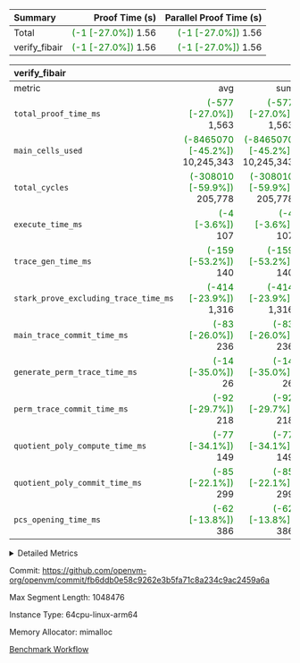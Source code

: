 | Summary | Proof Time (s) | Parallel Proof Time (s) |
|:---|---:|---:|
| Total | <span style='color: green'>(-1 [-27.0%])</span> 1.56 | <span style='color: green'>(-1 [-27.0%])</span> 1.56 |
| verify_fibair | <span style='color: green'>(-1 [-27.0%])</span> 1.56 | <span style='color: green'>(-1 [-27.0%])</span> 1.56 |


| verify_fibair |||||
|:---|---:|---:|---:|---:|
|metric|avg|sum|max|min|
| `total_proof_time_ms ` | <span style='color: green'>(-577 [-27.0%])</span> 1,563 | <span style='color: green'>(-577 [-27.0%])</span> 1,563 | <span style='color: green'>(-577 [-27.0%])</span> 1,563 | <span style='color: green'>(-577 [-27.0%])</span> 1,563 |
| `main_cells_used     ` | <span style='color: green'>(-8465070 [-45.2%])</span> 10,245,343 | <span style='color: green'>(-8465070 [-45.2%])</span> 10,245,343 | <span style='color: green'>(-8465070 [-45.2%])</span> 10,245,343 | <span style='color: green'>(-8465070 [-45.2%])</span> 10,245,343 |
| `total_cycles        ` | <span style='color: green'>(-308010 [-59.9%])</span> 205,778 | <span style='color: green'>(-308010 [-59.9%])</span> 205,778 | <span style='color: green'>(-308010 [-59.9%])</span> 205,778 | <span style='color: green'>(-308010 [-59.9%])</span> 205,778 |
| `execute_time_ms     ` | <span style='color: green'>(-4 [-3.6%])</span> 107 | <span style='color: green'>(-4 [-3.6%])</span> 107 | <span style='color: green'>(-4 [-3.6%])</span> 107 | <span style='color: green'>(-4 [-3.6%])</span> 107 |
| `trace_gen_time_ms   ` | <span style='color: green'>(-159 [-53.2%])</span> 140 | <span style='color: green'>(-159 [-53.2%])</span> 140 | <span style='color: green'>(-159 [-53.2%])</span> 140 | <span style='color: green'>(-159 [-53.2%])</span> 140 |
| `stark_prove_excluding_trace_time_ms` | <span style='color: green'>(-414 [-23.9%])</span> 1,316 | <span style='color: green'>(-414 [-23.9%])</span> 1,316 | <span style='color: green'>(-414 [-23.9%])</span> 1,316 | <span style='color: green'>(-414 [-23.9%])</span> 1,316 |
| `main_trace_commit_time_ms` | <span style='color: green'>(-83 [-26.0%])</span> 236 | <span style='color: green'>(-83 [-26.0%])</span> 236 | <span style='color: green'>(-83 [-26.0%])</span> 236 | <span style='color: green'>(-83 [-26.0%])</span> 236 |
| `generate_perm_trace_time_ms` | <span style='color: green'>(-14 [-35.0%])</span> 26 | <span style='color: green'>(-14 [-35.0%])</span> 26 | <span style='color: green'>(-14 [-35.0%])</span> 26 | <span style='color: green'>(-14 [-35.0%])</span> 26 |
| `perm_trace_commit_time_ms` | <span style='color: green'>(-92 [-29.7%])</span> 218 | <span style='color: green'>(-92 [-29.7%])</span> 218 | <span style='color: green'>(-92 [-29.7%])</span> 218 | <span style='color: green'>(-92 [-29.7%])</span> 218 |
| `quotient_poly_compute_time_ms` | <span style='color: green'>(-77 [-34.1%])</span> 149 | <span style='color: green'>(-77 [-34.1%])</span> 149 | <span style='color: green'>(-77 [-34.1%])</span> 149 | <span style='color: green'>(-77 [-34.1%])</span> 149 |
| `quotient_poly_commit_time_ms` | <span style='color: green'>(-85 [-22.1%])</span> 299 | <span style='color: green'>(-85 [-22.1%])</span> 299 | <span style='color: green'>(-85 [-22.1%])</span> 299 | <span style='color: green'>(-85 [-22.1%])</span> 299 |
| `pcs_opening_time_ms ` | <span style='color: green'>(-62 [-13.8%])</span> 386 | <span style='color: green'>(-62 [-13.8%])</span> 386 | <span style='color: green'>(-62 [-13.8%])</span> 386 | <span style='color: green'>(-62 [-13.8%])</span> 386 |



<details>
<summary>Detailed Metrics</summary>

|  | verify_program_compile_ms | total_cells | stark_prove_excluding_trace_time_ms | quotient_poly_compute_time_ms | quotient_poly_commit_time_ms | perm_trace_commit_time_ms | pcs_opening_time_ms | main_trace_commit_time_ms |
| --- | --- | --- | --- | --- | --- | --- | --- |
|  | 5 | 65,536 | 63 | 3 | 13 | 0 | 32 | 13 | 

| air_name | rows | quotient_deg | main_cols | interactions | constraints | cells |
| --- | --- | --- | --- | --- | --- | --- |
| AccessAdapterAir<2> |  | 4 |  | 5 | 11 |  | 
| AccessAdapterAir<4> |  | 4 |  | 5 | 11 |  | 
| AccessAdapterAir<8> |  | 4 |  | 5 | 11 |  | 
| FibonacciAir | 32,768 | 1 | 2 |  | 5 | 65,536 | 
| FriReducedOpeningAir |  | 4 |  | 31 | 52 |  | 
| NativePoseidon2Air<BabyBearParameters>, 1> |  | 4 |  | 136 | 530 |  | 
| PhantomAir |  | 4 |  | 3 | 4 |  | 
| ProgramAir |  | 1 |  | 1 | 4 |  | 
| VariableRangeCheckerAir |  | 1 |  | 1 | 4 |  | 
| VmAirWrapper<AluNativeAdapterAir, FieldArithmeticCoreAir> |  | 4 |  | 15 | 23 |  | 
| VmAirWrapper<BranchNativeAdapterAir, BranchEqualCoreAir<1> |  | 4 |  | 11 | 22 |  | 
| VmAirWrapper<JalNativeAdapterAir, JalCoreAir> |  | 4 |  | 7 | 6 |  | 
| VmAirWrapper<NativeAdapterAir<2, 0>, PublicValuesCoreAir> |  | 4 |  | 11 | 22 |  | 
| VmAirWrapper<NativeLoadStoreAdapterAir<1>, NativeLoadStoreCoreAir<1> |  | 4 |  | 15 | 16 |  | 
| VmAirWrapper<NativeLoadStoreAdapterAir<4>, NativeLoadStoreCoreAir<4> |  | 4 |  | 15 | 16 |  | 
| VmAirWrapper<NativeVectorizedAdapterAir<4>, FieldExtensionCoreAir> |  | 4 |  | 15 | 23 |  | 
| VmConnectorAir |  | 4 |  | 3 | 8 |  | 
| VolatileBoundaryAir |  | 4 |  | 4 | 16 |  | 

| group | trace_gen_time_ms | total_proof_time_ms | total_cycles | total_cells | stark_prove_excluding_trace_time_ms | quotient_poly_compute_time_ms | quotient_poly_commit_time_ms | perm_trace_commit_time_ms | pcs_opening_time_ms | main_trace_commit_time_ms | main_cells_used | generate_perm_trace_time_ms | execute_time_ms |
| --- | --- | --- | --- | --- | --- | --- | --- | --- | --- | --- | --- | --- | --- |
| verify_fibair | 140 | 1,563 | 205,778 | 27,624,088 | 1,316 | 149 | 299 | 218 | 386 | 236 | 10,245,343 | 26 | 107 | 

| group | air_name | rows | prep_cols | perm_cols | main_cols | cells |
| --- | --- | --- | --- | --- | --- | --- |
| verify_fibair | AccessAdapterAir<2> | 65,536 |  | 12 | 11 | 1,507,328 | 
| verify_fibair | AccessAdapterAir<4> | 32,768 |  | 12 | 13 | 819,200 | 
| verify_fibair | AccessAdapterAir<8> | 128 |  | 12 | 17 | 3,712 | 
| verify_fibair | FriReducedOpeningAir | 1,024 |  | 36 | 25 | 62,464 | 
| verify_fibair | NativePoseidon2Air<BabyBearParameters>, 1> | 16,384 |  | 160 | 399 | 9,158,656 | 
| verify_fibair | PhantomAir | 4,096 |  | 8 | 6 | 57,344 | 
| verify_fibair | ProgramAir | 8,192 |  | 8 | 10 | 147,456 | 
| verify_fibair | VariableRangeCheckerAir | 262,144 | 2 | 8 | 1 | 2,359,296 | 
| verify_fibair | VmAirWrapper<AluNativeAdapterAir, FieldArithmeticCoreAir> | 131,072 |  | 20 | 29 | 6,422,528 | 
| verify_fibair | VmAirWrapper<BranchNativeAdapterAir, BranchEqualCoreAir<1> | 32,768 |  | 16 | 23 | 1,277,952 | 
| verify_fibair | VmAirWrapper<JalNativeAdapterAir, JalCoreAir> | 8,192 |  | 12 | 9 | 172,032 | 
| verify_fibair | VmAirWrapper<NativeLoadStoreAdapterAir<1>, NativeLoadStoreCoreAir<1> | 65,536 |  | 24 | 22 | 3,014,656 | 
| verify_fibair | VmAirWrapper<NativeLoadStoreAdapterAir<4>, NativeLoadStoreCoreAir<4> | 16,384 |  | 24 | 31 | 901,120 | 
| verify_fibair | VmAirWrapper<NativeVectorizedAdapterAir<4>, FieldExtensionCoreAir> | 8,192 |  | 20 | 38 | 475,136 | 
| verify_fibair | VmConnectorAir | 2 | 1 | 8 | 4 | 24 | 
| verify_fibair | VolatileBoundaryAir | 65,536 |  | 8 | 11 | 1,245,184 | 

</details>


Commit: https://github.com/openvm-org/openvm/commit/fb6ddb0e58c9262e3b5fa71c8a234c9ac2459a6a

Max Segment Length: 1048476

Instance Type: 64cpu-linux-arm64

Memory Allocator: mimalloc

[Benchmark Workflow](https://github.com/openvm-org/openvm/actions/runs/13122487529)

